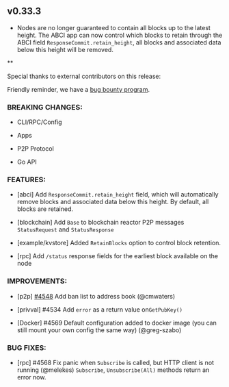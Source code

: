 ## v0.33.3

- Nodes are no longer guaranteed to contain all blocks up to the latest height. The ABCI app can now control which blocks to retain through the ABCI field `ResponseCommit.retain_height`, all blocks and associated data below this height will be removed.

\*\*

Special thanks to external contributors on this release:

Friendly reminder, we have a [bug bounty program](https://hackerone.com/tendermint).

### BREAKING CHANGES:

- CLI/RPC/Config

- Apps

- P2P Protocol

- Go API

### FEATURES:

- [abci] Add `ResponseCommit.retain_height` field, which will automatically remove blocks and associated data below this height. By default, all blocks are retained.

- [blockchain] Add `Base` to blockchain reactor P2P messages `StatusRequest` and `StatusResponse`

- [example/kvstore] Added `RetainBlocks` option to control block retention.

- [rpc] Add `/status` response fields for the earliest block available on the node

### IMPROVEMENTS:

- [p2p] [\#4548](https://github.com/tendermint/tendermint/pull/4548) Add ban list to address book (@cmwaters)

- [privval] \#4534 Add `error` as a return value on`GetPubKey()`
- [Docker] \#4569 Default configuration added to docker image (you can still mount your own config the same way) (@greg-szabo)

### BUG FIXES:

- [rpc] \#4568 Fix panic when `Subscribe` is called, but HTTP client is not running (@melekes)
  `Subscribe`, `Unsubscribe(All)` methods return an error now.
